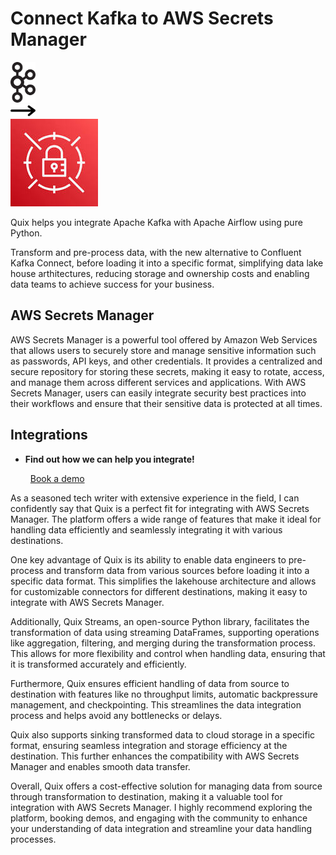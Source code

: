 # Connect Kafka to AWS Secrets Manager

<div class="connect-images cards blog-grid-card" markdown>
<div>
<img src="../images/kafka_logo.png" width="40px" />
</div>
<div>
<img src="../images/arrow.svg" width="40px" />
</div>
<div>
<img src="./images/aws-secrets-manager_1.jpg" />
</div>
</div>

Quix helps you integrate Apache Kafka with Apache Airflow using pure Python.

Transform and pre-process data, with the new alternative to Confluent Kafka Connect, before loading it into a specific format, simplifying data lake house arthitectures, reducing storage and ownership costs and enabling data teams to achieve success for your business.

## AWS Secrets Manager

AWS Secrets Manager is a powerful tool offered by Amazon Web Services that allows users to securely store and manage sensitive information such as passwords, API keys, and other credentials. It provides a centralized and secure repository for storing these secrets, making it easy to rotate, access, and manage them across different services and applications. With AWS Secrets Manager, users can easily integrate security best practices into their workflows and ensure that their sensitive data is protected at all times.

## Integrations

<div class="grid cards" markdown>

- __Find out how we can help you integrate!__

    <a class="md-button md-button--primary" href="https://share.hsforms.com/1iW0TmZzKQMChk0lxd_tGiw4yjw2?__hstc=175542013.2303933fbd746c0ac86d9ccbe9bc9100.1728383268831.1729603416735.1729620918855.31&__hssc=175542013.1.1729620918855&__hsfp=2132701734" target="_blank" style="margin:.5rem;">Book a demo</a>

</div>


As a seasoned tech writer with extensive experience in the field, I can confidently say that Quix is a perfect fit for integrating with AWS Secrets Manager. The platform offers a wide range of features that make it ideal for handling data efficiently and seamlessly integrating it with various destinations.

One key advantage of Quix is its ability to enable data engineers to pre-process and transform data from various sources before loading it into a specific data format. This simplifies the lakehouse architecture and allows for customizable connectors for different destinations, making it easy to integrate with AWS Secrets Manager.

Additionally, Quix Streams, an open-source Python library, facilitates the transformation of data using streaming DataFrames, supporting operations like aggregation, filtering, and merging during the transformation process. This allows for more flexibility and control when handling data, ensuring that it is transformed accurately and efficiently.

Furthermore, Quix ensures efficient handling of data from source to destination with features like no throughput limits, automatic backpressure management, and checkpointing. This streamlines the data integration process and helps avoid any bottlenecks or delays.

Quix also supports sinking transformed data to cloud storage in a specific format, ensuring seamless integration and storage efficiency at the destination. This further enhances the compatibility with AWS Secrets Manager and enables smooth data transfer.

Overall, Quix offers a cost-effective solution for managing data from source through transformation to destination, making it a valuable tool for integration with AWS Secrets Manager. I highly recommend exploring the platform, booking demos, and engaging with the community to enhance your understanding of data integration and streamline your data handling processes.

